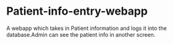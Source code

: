# Patient-info-entry-webapp
A webapp which takes in Patient information and logs it into the database.Admin can see the patient info in another screen.
